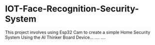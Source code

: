 # IOT-Face-Recognition-Security-System
This project involves using Esp32 Cam to create a simple Home Security System
Using the AI Thinker Board Device...
....
....
